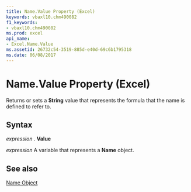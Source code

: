 ```yaml
---
title: Name.Value Property (Excel)
keywords: vbaxl10.chm490082
f1_keywords:
- vbaxl10.chm490082
ms.prod: excel
api_name:
- Excel.Name.Value
ms.assetid: 26732c54-3519-885d-e40d-69c6b1795318
ms.date: 06/08/2017
---
```



# Name.Value Property (Excel)

Returns or sets a  **String** value that represents the formula that the name is defined to refer to.


## Syntax

 _expression_ . **Value**

 _expression_ A variable that represents a **Name** object.


## See also


[Name Object](Excel.Name.md)

